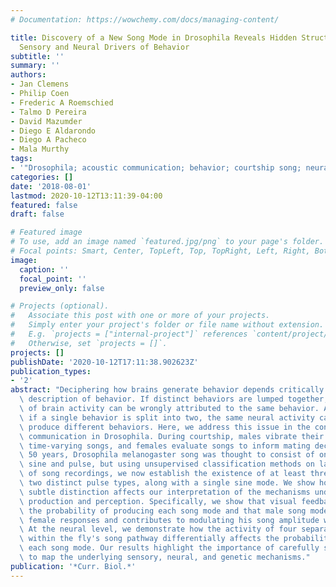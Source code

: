 ```yaml
---
# Documentation: https://wowchemy.com/docs/managing-content/

title: Discovery of a New Song Mode in Drosophila Reveals Hidden Structure in the
  Sensory and Neural Drivers of Behavior
subtitle: ''
summary: ''
authors:
- Jan Clemens
- Philip Coen
- Frederic A Roemschied
- Talmo D Pereira
- David Mazumder
- Diego E Aldarondo
- Diego A Pacheco
- Mala Murthy
tags:
- '"Drosophila; acoustic communication; behavior; courtship song; neural circuits"'
categories: []
date: '2018-08-01'
lastmod: 2020-10-12T13:11:39-04:00
featured: false
draft: false

# Featured image
# To use, add an image named `featured.jpg/png` to your page's folder.
# Focal points: Smart, Center, TopLeft, Top, TopRight, Left, Right, BottomLeft, Bottom, BottomRight.
image:
  caption: ''
  focal_point: ''
  preview_only: false

# Projects (optional).
#   Associate this post with one or more of your projects.
#   Simply enter your project's folder or file name without extension.
#   E.g. `projects = ["internal-project"]` references `content/project/deep-learning/index.md`.
#   Otherwise, set `projects = []`.
projects: []
publishDate: '2020-10-12T17:11:38.902623Z'
publication_types:
- '2'
abstract: "Deciphering how brains generate behavior depends critically on an accurate\
  \ description of behavior. If distinct behaviors are lumped together, separate modes\
  \ of brain activity can be wrongly attributed to the same behavior. Alternatively,\
  \ if a single behavior is split into two, the same neural activity can appear to\
  \ produce different behaviors. Here, we address this issue in the context of acoustic\
  \ communication in Drosophila. During courtship, males vibrate their wings to generate\
  \ time-varying songs, and females evaluate songs to inform mating decisions. For\
  \ 50 years, Drosophila melanogaster song was thought to consist of only two modes,\
  \ sine and pulse, but using unsupervised classification methods on large datasets\
  \ of song recordings, we now establish the existence of at least three song modes:\
  \ two distinct pulse types, along with a single sine mode. We show how this seemingly\
  \ subtle distinction affects our interpretation of the mechanisms underlying song\
  \ production and perception. Specifically, we show that visual feedback influences\
  \ the probability of producing each song mode and that male song mode choice affects\
  \ female responses and contributes to modulating his song amplitude with distance.\
  \ At the neural level, we demonstrate how the activity of four separate neuron types\
  \ within the fly's song pathway differentially affects the probability of producing\
  \ each song mode. Our results highlight the importance of carefully segmenting behavior\
  \ to map the underlying sensory, neural, and genetic mechanisms."
publication: '*Curr. Biol.*'
---
```

